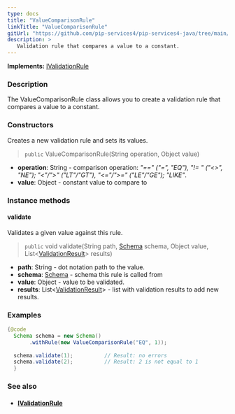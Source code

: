 ```yaml
---
type: docs
title: "ValueComparisonRule"
linkTitle: "ValueComparisonRule"
gitUrl: "https://github.com/pip-services4/pip-services4-java/tree/main/pip-services4-data-java"
description: >
   Validation rule that compares a value to a constant.
---
```


**Implements:** [IValidationRule](../ivalidation_rule)

### Description

The ValueComparisonRule class allows you to create a validation rule that compares a value to a constant.

### Constructors
Creates a new validation rule and sets its values.

> `public` ValueComparisonRule(String operation, Object value)

- **operation**: String - comparison operation: *"==" ("=", "EQ"), "!= " ("<>", "NE"); "<"/">" ("LT"/"GT"), "<="/">=" ("LE"/"GE"); "LIKE"*.
- **value**: Object - constant value to compare to

### Instance methods

#### validate
Validates a given value against this rule.

> `public` void validate(String path, [Schema](../schema) schema, Object value, List<[ValidationResult](../validation_result)> results)

- **path**: String - dot notation path to the value.
- **schema**: [Schema](../schema) - schema this rule is called from
- **value**: Object - value to be validated.
- **results**: List<[ValidationResult](../validation_result)> - list with validation results to add new results.

### Examples
```java
{@code
  Schema schema = new Schema()
       .withRule(new ValueComparisonRule("EQ", 1));
 
  schema.validate(1);          // Result: no errors
  schema.validate(2);          // Result: 2 is not equal to 1
  }
```

### See also
- #### [IValidationRule](../ivalidation_rule)
